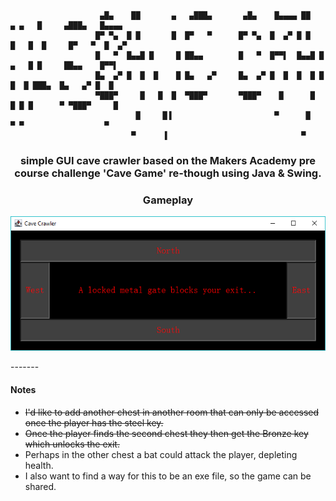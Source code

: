 ```
                    ▄█▄    ██       ▄   ▄███▄       ▄█▄    █▄▄▄▄ ██     ▄ ▄   █     ▄███▄   █▄▄▄▄ 
                   █▀ ▀▄  █ █       █  █▀   ▀      █▀ ▀▄  █  ▄▀ █ █   █   █  █     █▀   ▀  █  ▄▀ 
                   █   ▀  █▄▄█ █     █ ██▄▄        █   ▀  █▀▀▌  █▄▄█ █ ▄   █ █     ██▄▄    █▀▀▌  
                   █▄  ▄▀ █  █  █    █ █▄   ▄▀     █▄  ▄▀ █  █  █  █ █  █  █ ███▄  █▄   ▄▀ █  █  
                   ▀███▀     █   █  █  ▀███▀       ▀███▀    █      █  █ █ █      ▀ ▀███▀     █   
                            █     █▐                       ▀      █    ▀ ▀                  ▀    
                           ▀      ▐                              ▀                               
```

<h3 align="center">simple GUI cave crawler based on the Makers Academy pre course challenge 'Cave Game' re-though using Java & Swing.</h3>


**<h3 align="center">Gameplay</h3>**

<p align="center">
  <img src="https://github.com/josephtownshend/Cave_Crawler/blob/master/images/gameplay.png">
</p>
-------


#### Notes
- ~~I'd like to add another chest in another room that can only be accessed once the player has the steel key.~~
- ~~Once the player finds the second chest they then get the Bronze key which unlocks the exit.~~
- Perhaps in the other chest a bat could attack the player, depleting health.
- I also want to find a way for this to be an exe file, so the game can be shared.
